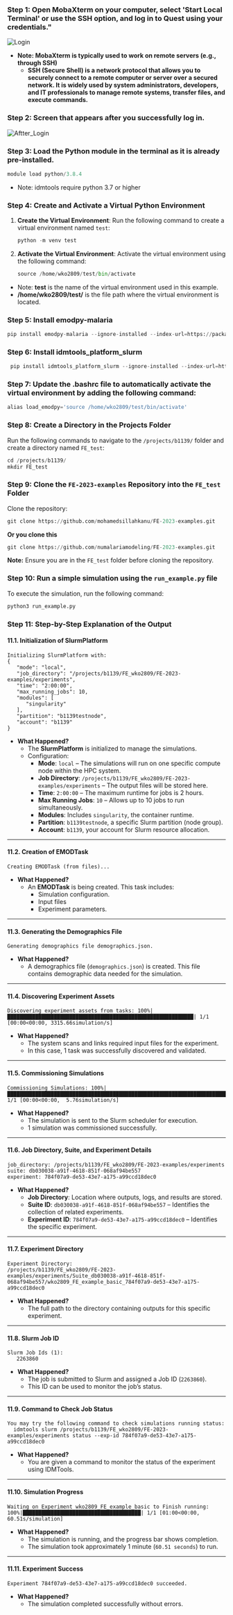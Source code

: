 ### Step 1: Open MobaXterm on your computer, select 'Start Local Terminal' or use the SSH option, and log in to Quest using your credentials."

![Login](https://raw.githubusercontent.com/mohamedsillahkanu/FE-2023-examples/main/Login.png)

- **Note: MobaXterm is typically used to work on remote servers (e.g., through SSH)**
    - **SSH (Secure Shell) is a network protocol that allows you to securely connect to a remote computer or server over a secured network. It is widely used by system administrators, developers, and IT professionals to manage remote systems, transfer files, and execute commands.**

### Step 2: Screen that appears after you successfully log in.

![Aftter_Login](https://raw.githubusercontent.com/mohamedsillahkanu/FE-2023-examples/main/After%20login.png)

### Step 3: Load the Python module in the terminal as it is already pre-installed.

```python
module load python/3.8.4
```
- Note: idmtools require python 3.7 or higher


### **Step 4: Create and Activate a Virtual Python Environment**

1. **Create the Virtual Environment**:
   Run the following command to create a virtual environment named `test`:
   ```python
   python -m venv test
   ```
2. **Activate the Virtual Environment**:
   Activate the virtual environment using the following command:
   ```python
   source /home/wko2809/test/bin/activate
- Note: **test** is the name of the virtual environment used in this example.
- **/home/wko2809/test/** is the file path where the virtual environment is located.

### Step 5: Install emodpy-malaria

```python
pip install emodpy-malaria --ignore-installed --index-url=https://packages.idmod.org/api/pypi/pypi-production/simple
```

### Step 6: Install idmtools_platform_slurm

```python
 pip install idmtools_platform_slurm --ignore-installed --index-url=https://packages.idmod.org/api/pypi/pypi-production/simple
```

### Step 7: Update the .bashrc file to automatically activate the virtual environment by adding the following command:

```python
alias load_emodpy='source /home/wko2809/test/bin/activate'
```

### **Step 8: Create a Directory in the Projects Folder**
Run the following commands to navigate to the `/projects/b1139/` folder and create a directory named `FE_test`:

```python
cd /projects/b1139/
mkdir FE_test
```

### **Step 9: Clone the `FE-2023-examples` Repository into the `FE_test` Folder**

Clone the repository:
```python
git clone https://github.com/mohamedsillahkanu/FE-2023-examples.git
```
**Or you clone this**                           
```python
git clone https://github.com/numalariamodeling/FE-2023-examples.git
```
**Note:** Ensure you are in the `FE_test` folder before cloning the repository.

### **Step 10: Run a simple simulation using the `run_example.py` file**

To execute the simulation, run the following command:

```python
python3 run_example.py
```

### **Step 11: Step-by-Step Explanation of the Output**

#### **11.1. Initialization of SlurmPlatform**
```plaintext
Initializing SlurmPlatform with:
{
   "mode": "local",
   "job_directory": "/projects/b1139/FE_wko2809/FE-2023-examples/experiments",
   "time": "2:00:00",
   "max_running_jobs": 10,
   "modules": [
      "singularity"
   ],
   "partition": "b1139testnode",
   "account": "b1139"
}
```
- **What Happened?**
  - The **SlurmPlatform** is initialized to manage the simulations.
  - Configuration:
    - **Mode**: `local` – The simulations will run on one specific compute node within the HPC system.
    - **Job Directory**: `/projects/b1139/FE_wko2809/FE-2023-examples/experiments` – The output files will be stored here.
    - **Time**: `2:00:00` – The maximum runtime for jobs is 2 hours.
    - **Max Running Jobs**: `10` – Allows up to 10 jobs to run simultaneously.
    - **Modules**: Includes `singularity`, the container runtime.
    - **Partition**: `b1139testnode`, a specific Slurm partition (node group).
    - **Account**: `b1139`, your account for Slurm resource allocation.

---

#### **11.2. Creation of EMODTask**
```plaintext
Creating EMODTask (from files)...
```
- **What Happened?**
  - An **EMODTask** is being created. This task includes:
    - Simulation configuration.
    - Input files
    - Experiment parameters.
---

#### **11.3. Generating the Demographics File**
```plaintext
Generating demographics file demographics.json.
```
- **What Happened?**
  - A demographics file (`demographics.json`) is created. This file contains demographic data needed for the simulation.

---

#### **11.4. Discovering Experiment Assets**
```plaintext
Discovering experiment assets from tasks: 100%|████████████████████████████████████████████████████████████| 1/1 [00:00<00:00, 3315.66simulation/s]
```
- **What Happened?**
  - The system scans and links required input files for the experiment.
  - In this case, 1 task was successfully discovered and validated.

---

#### **11.5. Commissioning Simulations**
```plaintext
Commissioning Simulations: 100%|█████████████████████████████████████████████████████████████████████████████| 1/1 [00:00<00:00,  5.76simulation/s]
```
- **What Happened?**
  - The simulation is sent to the Slurm scheduler for execution.
  - 1 simulation was commissioned successfully.

---

#### **11.6. Job Directory, Suite, and Experiment Details**
```plaintext
job_directory: /projects/b1139/FE_wko2809/FE-2023-examples/experiments
suite: db030038-a91f-4618-851f-068af94be557
experiment: 784f07a9-de53-43e7-a175-a99ccd18dec0
```
- **What Happened?**
  - **Job Directory**: Location where outputs, logs, and results are stored.
  - **Suite ID**: `db030038-a91f-4618-851f-068af94be557` – Identifies the collection of related experiments.
  - **Experiment ID**: `784f07a9-de53-43e7-a175-a99ccd18dec0` – Identifies the specific experiment.

---

#### **11.7. Experiment Directory**
```plaintext
Experiment Directory:
/projects/b1139/FE_wko2809/FE-2023-examples/experiments/Suite_db030038-a91f-4618-851f-068af94be557/wko2809_FE_example_basic_784f07a9-de53-43e7-a175-a99ccd18dec0
```
- **What Happened?**
  - The full path to the directory containing outputs for this specific experiment.

---

#### **11.8. Slurm Job ID**
```plaintext
Slurm Job Ids (1):
   2263860
```
- **What Happened?**
  - The job is submitted to Slurm and assigned a Job ID (`2263860`).
  - This ID can be used to monitor the job’s status.

---

#### **11.9. Command to Check Job Status**
```plaintext
You may try the following command to check simulations running status:
  idmtools slurm /projects/b1139/FE_wko2809/FE-2023-examples/experiments status --exp-id 784f07a9-de53-43e7-a175-a99ccd18dec0
```
- **What Happened?**
  - You are given a command to monitor the status of the experiment using IDMTools.

---

#### **11.10. Simulation Progress**
```plaintext
Waiting on Experiment wko2809_FE_example_basic to Finish running: 100%|██████████████████████████████████████| 1/1 [01:00<00:00, 60.51s/simulation]
```
- **What Happened?**
  - The simulation is running, and the progress bar shows completion.
  - The simulation took approximately 1 minute (`60.51 seconds`) to run.

---

#### **11.11. Experiment Success**
```plaintext
Experiment 784f07a9-de53-43e7-a175-a99ccd18dec0 succeeded.
```
- **What Happened?**
  - The simulation completed successfully without errors.


